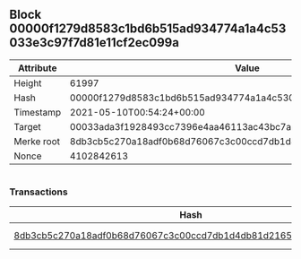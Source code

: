## Block 00000f1279d8583c1bd6b515ad934774a1a4c53033e3c97f7d81e11cf2ec099a

Attribute | Value
--- | ---
Height | 61997
Hash | 00000f1279d8583c1bd6b515ad934774a1a4c53033e3c97f7d81e11cf2ec099a
Timestamp | 2021-05-10T00:54:24+00:00
Target | 00033ada3f1928493cc7396e4aa46113ac43bc7ac52aab5d08e3934913716f64
Merke root | 8db3cb5c270a18adf0b68d76067c3c00ccd7db1d4db81d21651c5bfec49935b8
Nonce | 4102842613

```

```

### Transactions

Hash | Amount
--- | ---
[8db3cb5c270a18adf0b68d76067c3c00ccd7db1d4db81d21651c5bfec49935b8](8db3cb5c270a18adf0b68d76067c3c00ccd7db1d4db81d21651c5bfec49935b8.md) | 10.00000000 SKEPTI 
